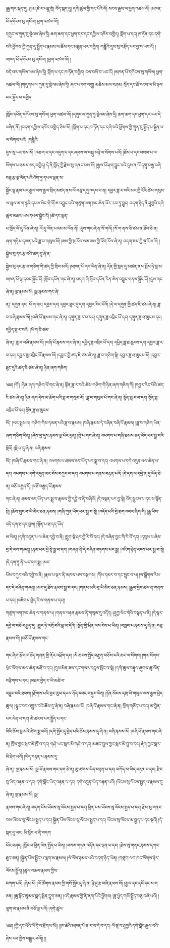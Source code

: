 ﻿  
།རྒྱ་གར་སྐད་དུ། ཤྲ་མ་ཎེ་ར་པརྵཱ་གྲཾ། བོད་སྐད་དུ། དགེ་ཚུལ་གྱི་དང་པོའི་ལོ། སངས་རྒྱས་ལ་ཕྱག་འཚལ་ལོ། །མཁན་པོ་དགོངས་སུ་གསོལ། ཕྱག་འཚལ་ལོ།།  
དགུང་ལ་ཀུན་དུ་བྡེའམ་ཞེས་དྲི། ཆག་ཆག་དང་ཕྱག་དར་དང་དཀྱིལ་འཁོར་བགྱིད། ཀློག་པ་དང། ཁ་ཏོན་དང་དགེ་བའི་ཕྱོགས་ཀྱི་ཀུན་དུ་སྤྱོད་པ་རྣམས་ལ་ཆོས་དང་མཐུན་པར་བགྱིད། གཎྜཱིའི་དུས་སུ་བརྗོད་པར་བྱ་བ་ཡང་ངོ། །མཁན་པོ་དགོངས་སུ་གསོལ། །ཕྱག་འཚལ་ལོ། །  
བདེ་བར་གསོལ་ལམ་ཞེས་དྲི། ཀློག་པ་དང་ཁ་ཏོན་བགྱིད། ངལ་བསོ་བ་ཡང་ངོ། །མཁན་པོ་དགོངས་སུ་གསོལ། ཕྱག་འཚལ་ལོ། །གདུགས་ལ་ཀུན་དུ་བྡེའམ་ཞེས་དྲི། རྐང་པ་དག་བཀྲུ། མཆིས་མལ་བཤམ། སྲོད་དང་ཐོ་རངས་ལ་མི་ཉལ་བར་སྦྱོར་བ་བགྱིད་  
  
།སློབ་དཔོན་དགོངས་སུ་གསོལ། ཕྱག་འཚལ་ལོ། །དགུང་ལ་ཀུན་ཏུ་བྡེའམ་ཞེས་དྲི། ཆག་ཆག་དང་ཕྱག་དར་ཡང་དེ་བཞིན་ནོ། །བདག་དཀྱིལ་འཁོར་བགྱིད་ཅེས་སོ། །ཀློག་པ་དང་ཁ་ཏོན་དང་དགེ་བའི་ཕྱོགས་ཀྱི་ཀུན་དུ་སྤྱོད་པ་སྦྱིན་པ་ལ་སོགས་པའོ། །གཎྜཱིའི་  
དུས་སུ་ཡང་ཟས་སོ། །འཆག་པ་དང་འདུག་པ་དང་ཞབས་ལ་བསྐུ་མཉེ་ལ་སོགས་པའོ། །ཐོས་པ་དང་བསམ་པ་ལ་སོགས་པ་ཐམས་ཅད་བགྱིད། དེ་ནི་ཁྱོད་ཀྱི་རྗེས་སུ་གནང་བས་སོ། །རྒྱལ་པོ་ཤག་བྱུང་བའི་དུས་ན་ལོ་དགུ་བརྒྱ་བཞི་བཅུ་རྩ་ལྔ་ལོན་པའི་འོག་ཏུ་དཔལ་ལྡན་ས་  
སྐྱོང་ལྷ་རྣམ་པར་རྒྱལ་བས་རྒྱལ་སྲིད་མཛད་ནས་ལོ་བཅུ་དགུ་འདས་པ་ན། དབྱར་ཟླ་ར་བའི་མར་གྱི་ངོའི་ཚེས་གསུམ་ལ་ཡུལ་མ་ག་དྷཱའི་དཔལ་སེང་གེ་གོ་ཆ་འབྱུང་བའི་གཙུག་ལག་ཁང་ཆེན་པོར་རབ་ཏུ་བྱུང། བདག་ཉིད་ནི་ཤཱཀྱའི་དགེ་ཚུལ་མཐའ་ཡས་དཔལ་སྐྱོང་ངོ། །ཚེ་དང་ལྡན་  
པ་ཁྱོད་ལོ་དུ་ལོན་ཞེ་ན། ལོ་དུ་ལོན་པའམ་མ་ལོན་ནོ། །དུས་གང་ཞེ་ན་སོ་གའོ། །སོ་ག་ནས་ཅི་ཙམ་ན་ཐོབ་ཅེ་ན། ཞག་གཉིས་དམན་པའི་ཟླ་བ་གསུམ་མོ། །ཟས་ཀྱི་སྔ་རོལ་ལམ་ཟས་ཀྱི་འོག་རོལ་ཞེ་ན། བདག་ཟས་ཀྱི་སྔ་རོལ་ལོ། །སྐྱེས་བུ་དང་རྩ་བའི་ཚད་དུ་ཞེ་ན་  
སྐྱེས་བུ་དང་རྩ་བ་གཅིག་གི་ཚད་ཀྱི་གྲིབ་མའོ། །མཁན་པོ་གང་ཡིན་ཞེ་ན། དོན་གྱི་སླད་དུ་མཚན་ནས་སྨོས་ཏེ་བླ་མ་མཁན་པོ་ལྷ་དབང་སྐྱོང་ངོ། །སློབ་དཔོན་གང་ཞེ་ན། བདག་གི་སློབ་དཔོན་རིན་ཆེན་འབྱུང་གནས་སྐྱོང་ངོ། །དུས་གང་ཞེ་ན། ལྔ་རྣམས་སོ། །ལྔ་རྣམས་གང་ཞེ་  
ན༑ དགུན་དང། སོ་ག་དང། དབྱར་དང། དབྱར་ཐུང་དུ་དང། དབྱར་རིང་པོའོ། །དེ་ལ་དགུན་གྱི་ཚད་ཇི་ཙམ་ཞེ་ན། ཟླ་བ་བཞི་རྣམས་སོ། །བཞི་པོ་རྣམས་གང་ཞེ་ན། དགུན་ཟླ་ར་བ་དང། དགུན་ཟླ་འབྲིང་པོ་དང། དགུན་ཟླ་ཐ་ཆུངས་དང། དཔྱིད་ཟླ་ར་བའོ། །སོ་ག་ཇི་ཙམ་  
ཞེ་ན༑ ཟླ་བ་བཞི་རྣམས་སོ། །བཞི་པོ་རྣམས་གང་ཞེ་ན། དཔྱིད་ཟླ་འབྲིང་པོ་དང། དཔྱིད་ཟླ་ཐ་ཆུངས་དང། དབྱར་ཟླ་ར་བ་དང། དབྱར་ཟླ་འབྲིང་བོ་རྣམས་སོ། །དབྱར་གྱི་ཚད་ཇི་ཙམ་ཞེ་ན། ཟླ་བ་གཅིག་སྟེ། དབྱར་ཟླ་ཐ་ཆུངས་སོ། །དབྱར་ཐུང་དུའི་ཚད་ཇི་ཙམ་ཞེ་ན། ཉིན་ཞག་གཅིག་  
  
༄༅། །གོ༑ །ཉིན་ཞག་གཅིག་པོ་གང་ཞེ་ན། སྟོན་ཟླ་ར་བའི་ཚེས་གཅིག་གི་ཉིན་ཞག་གཅིག་གོ། །དབྱར་རིང་པོའི་ཚད་ཇི་ཙམ་ཞེ་ན། ཉིན་ཞག་དེས་མ་ཆོག་པའི་ཟླ་བ་གསུམ་མོ། །ཟླ་བ་གསུམ་པོ་གང་ཞེ་ན། སྟོན་ཟླ་ར་བ་དང། སྟོན་ཟླ་འབྲིང་པོ་དང། སྟོན་ཟླ་ཐ་ཆུངས་  
སོ༑ །ཡང་སྨྲས་པ། གཅིག་གིས་དམན་པའི་ཟླ་བ་རྣམས། །བཞི་རྣམས་དེ་བཞིན་བཞི་པོ་རྣམས། །ཟླ་བ་གཅིག་ཡིན་ཞག་གཅིག་ཡིན། །ཞེས་བྱ་དུས་རྣམས་ལྔ་པོར་དྲན། །སྡེ་པ་གང་ཞེ་ན། འཕགས་པ་གཞི་ཐམས་ཅད་ཡོད་པར་སྨྲ་བའི་སྡེའོ། །སྡེ་པ་དུ་ཞེ་ན། བཞི་རྣམས་  
སོ༑ །བཞི་པོ་རྣམས་གང་ཞེ་ན། འཕགས་པ་ཐམས་ཅད་ཡོད་པར་སྨྲ་བ་དང། འཕགས་པ་དགེ་འདུན་ཕལ་ཆེན་པ་དང། འཕགས་པ་དགེ་འདུན་མང་བོས་བཀུར་བ་དང། འཕགས་པ་གནས་བརྟན་པའོ། །དེ་དག་ལ་དབྱེ་ན་དུ་ཡོད་ཅེ་ན། བཅོ་བརྒྱད་དོ། །བཅོ་བརྒྱད་པོ་རྣམས་  
གང་ཞེ་ན། ཐམས་ཅད་ཡོད་པར་སྨྲ་བ་རྣམས་ཀྱི་དབྱེ་བ་ནི་བཞིའོ། །དེ་བསྟན་པར་བྱ་སྟེ། འོད་སྲུངས་པ་དང་ས་སྟོན་སྡེ། །ཆོས་སྲུང་བ་ཡི་མིང་ཅན་རྣམས། །གཞི་ཀུན་ཡོད་པར་སྨྲ་བ་སྟེ། །འདོད་པའི་བྱེ་བྲག་འབའ་ཞིག་གི། །རྒྱུ་ཡིས་འདི་དག་ཐ་དད་བྱས། །སྟོན་པ་ཐ་དད་ཡོད་  
མ་ཡིན། །དགེ་འདུན་པ་ལ་ཆེན་དབྱེ་བ་ནི། །དྲུག་སྡེ་ཤར་གྱི་རི་བོ་དང། །དེ་བཞིན་བྱང་གི་རི་བོ་དང། །དབུས་པ་ཞེས་བྱ་དེ་ལས་གཞན། །རྣམ་པར་ཕྱེ་སྟེ་སྨྲ་བ་དང། །གཞན་ནི་དེ་བཞིན་བཏགས་པར་སྨྲ། །འཇིག་རྟེན་འདས་པར་སྨྲ་བ་སྟེ། །དེ་དག་ཏུ་ནི་ཡང་དག་སྨྲ། །མང་  
པོས་བཀུར་བའི་དབྱེ་བ་ནི། །རྣམ་པ་ལྔར་ནི་མཁས་པས་བསྔགས། །གོས་དམར་བ་དང་སྲུང་བ་པ། །ས་སྒྲོགས་རིས་དང་དེ་བཞིན་གཞན། །མང་དུ་ཐོས་རྣམས་སྨྲ་བ་དང། །གནས་མའི་བུ་ཡི་མིང་ཅན་རྣམས། །རྒྱལ་བྱེད་ཚལ་ན་གནས་པ་དང། །འཇིགས་བྱེད་རི་ལ་གནས་པ་དང།།  
གཙུག་ལག་ཁང་ཆེན་ལ་གནས་པ། །གནས་བརྟན་རྣམས་ནི་གསུམ་དུ་འདོད། །ཤཱཀྱ་སེང་གེའི་བསྟན་པ་ནི། །དེ་ལྟར་དབྱེ་བ་བཅོ་བརྒྱད་དུ། །གྱུར་ཏེ་འགྲོ་བའི་བླ་མ་དེའི། །སྔོན་གྱི་ཕྲིན་ལས་ངེས་པ་ཡིན། །བསླབ་པ་རྣམས་དུ་ཞེ་ན། བཅུ་རྣམས་སོ། །བཅོ་པོ་རྣམས་གང་  
  
གང་ཞིག་སྲོག་གཅོད་གཞན་གྱི་ནོར་འཕྲོག་དང། །མི་ཆངས་སྤྱོད་བརྫུན་བཅོས་པའི་ཆང་ལ་སོགས། །གར་སོགས་ཕྲེང་སོགས་མལ་ཆེན་མཐོ་བ་དང། །དུས་མིན་ཟས་དང་གསར་དངུལ་སྤོང་བ་སྟེ། །དགེ་ཚུལ་བརྟུལ་ཞུགས་ཆུ་ལོན་བརྩིགས་པ་དང། །མཐར་བྱེད་ང་ཡི་མཚེ་བ་  
འབྱུང་བའི་ཐབས། །རྫོགས་པའི་བྱང་ཆུབ་དཔལ་ནོད་དབང་བསྐུར་ཡིན། །ཉོན་མོངས་དགྲ་ཡི་གཡུལ་ལས་རྒྱལ་བྱེད་ཚུལ། །ལྟུང་བར་འགྱུར་བའི་ཆོས་དུ་ཞེ་ན། བཞི་རྣམས་སོ། །བཞི་པོ་རྣམས་གང་ཞེ་ན། སྲོག་གཅོད་པ་དང། མ་བྱིན་པར་ལེན་པ་དང། མི་ཚངས་པར་སྤྱོད་པ་དང་  
མིའི་ཆོས་བླ་མའི་ཚིག་སྨྲ་བའོ། །དགེ་སྦྱོང་དུ་བྱེད་པའི་ཆོས་རྣམས་དུ་ཞེ་ན། བཞི་རྣམས་སོ། །བཞི་པོ་རྣམས་གང་ཞེ་ན། ཁྲོས་ཀྱང་སླར་མི་ཁྲོ་བ་དང། གཤེ་ཡང་སླར་མི་གཤེ་བ་དང། མཚང་བྲུས་ཀྱང་སླར་མི་བྲུ་བ་དང། རྡེག་ཀྱང་སླར་མི་རྡེག་པའོ། །ཡིད་བརྟན་པ་རྣམས་དུ་  
ཞེ་ན༑ ལྔ་རྣམས་སོ། །ལྔ་པོ་རྣམས་གང་དག་ཅེ་ན། ཆུ་ཚགས་ཡིད་བརྟན་པ་དང། བཀོད་མ་ཡིད་བརྟན་པ་དང། རྫིང་བུ་ཡིད་བརྟན་པ་དང། དགེ་སློང་ཡིད་བརྟན་པ་དང། དགེ་འདུན་ཡིད་བརྟན་པའོ། །ཡོངས་སུ་ལོངས་སྤྱད་པ་རྣམས་དུ་ཞེ་ན། ལྔ་རྣམས་སོ། །ལྔ་  
རྣམས་གང་ཞེ་ན། བདག་པོས་ཡོངས་སུ་ལོངས་སྤྱད་པ་དང། བྱིན་པས་ཡོངས་སུ་ལོངས་སྤྱད་པ་དང། རྗེས་སུ་གནང་བས་ཡོངས་སུ་ལོངས་སྤྱད་པ་དང། སྐྱིན་པོས་ཡོངས་སུ་ལོངས་སྤྱད་པ་དང། ཡོངས་སུ་ལོངས་མ་སྤྱད་པ་དང་ལྔའོ། །དེ་སྐད་དུ་ཡང། མི་སློབ་པ་ནི་བདག་  
པོར་བཤད། །སློབ་པ་བྱིན་ལེན་སྤྱོད་པ་ཡིན། །བསམ་གཏན་འདོན་དང་ལྡན་པ་དང། །རྗེས་སུ་གནང་རྣམས་དཀའ་ཐུབ་ཅན། །སྐྱིན་པོས་སྤྱོད་པ་ལྷག་མ་རྣམས། །ལེ་ལོས་ཉམས་པའི་བདག་ཉིད་ཡིན། །གཙུག་ལག་ཁང་སོགས་ཉེར་ལོངས་སྤྱོད། །ཚུལ་འཆལ་རྣམས་ཀྱིས་  
བཀག་པའོ། །ཞེས་སོ། །ལོ་ཚོགས་རྣམས་ཀྱི་གསོ་སྦྱོང་དུ་ཞེ་ན། ཉི་ཤུ་རྩ་བཞི་རྣམས་སོ། །རྒྱལ་དང་དབོ་དང་ས་ག་ཅན། །ཆུ་སྟོད་ཁྲུམས་སྨད་སྨིན་དྲུག་ཅན། །འདི་རྣམས་ཀྱི་ནི་ནག་པོའི་ཕྱོགས། །ཟླ་ཕྱེད་གསོ་སྤྱོད་བཅུ་བཞི་པའོ། །ལྷག་མ་རྣམས་ནི་བཅོ་ལྔ་པའོ། །དགེ་ཚུལ་  
  
༄༅། །གྱི་དང་པོའི་ལོ་དྲི་བ་རྫོགས་སོ།། །།ཁ་ཆེའི་མཁན་པོ་ན་ར་ས་དེ་བ་དང། ལོ་ཙཱ་བ་ཤཱཀྱའི་དགེ་སློང་རྒྱལ་བའི་ཤེས་རབ་ཀྱིས་བསྒྱུར་བའོ།། །།  
  
  
